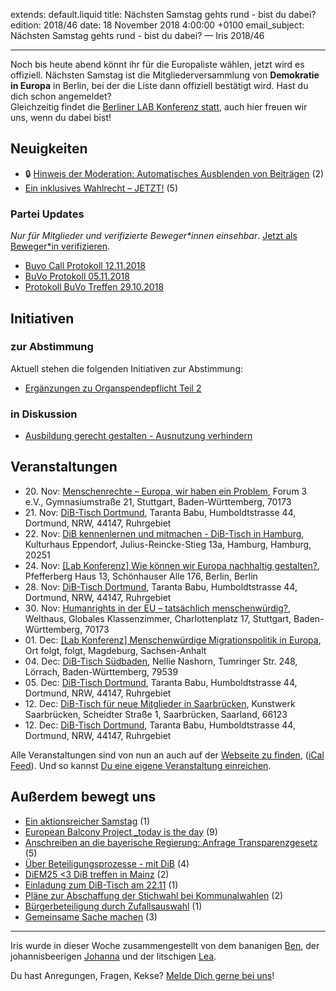 extends: default.liquid
title: Nächsten Samstag gehts rund - bist du dabei? 
edition: 2018/46
date: 18 November 2018 4:00:00 +0100
email_subject: Nächsten Samstag gehts rund - bist du dabei? — Iris 2018/46

---

Noch bis heute abend könnt ihr für die Europaliste wählen, jetzt wird es offiziell. Nächsten Samstag ist die Mitgliederversammlung von **Demokratie in Europa** in Berlin, bei der die Liste dann offiziell bestätigt wird. Hast du dich schon angemeldet?         
Gleichzeitig findet die [Berliner LAB Konferenz statt](https://dib.de/veranstaltungen/lab-konferenz-nachhaltigkeit/), auch hier freuen wir uns, wenn du dabei bist!


## Neuigkeiten

 - 🔒 [Hinweis der Moderation: Automatisches Ausblenden von Beiträgen](https://marktplatz.dib.de/t/hinweis-der-moderation-automatisches-ausblenden-von-beitraegen/26605) (2)
 - [Ein inklusives Wahlrecht – JETZT!](https://marktplatz.dib.de/t/ein-inklusives-wahlrecht-jetzt/26565) (5)

### Partei Updates

_Nur für Mitglieder und verifizierte Beweger\*innen einsehbar_. [Jetzt als Beweger\*in verifizieren](https://dib.de/bewegerin-werden/).

 - [Buvo Call Protokoll 12.11.2018](https://marktplatz.dib.de/t/buvo-call-protokoll-12-11-2018/26559)
 - [BuVo Protokoll 05.11.2018](https://marktplatz.dib.de/t/buvo-protokoll-05-11-2018/26554)
 - [Protokoll BuVo Treffen 29.10.2018](https://marktplatz.dib.de/t/protokoll-buvo-treffen-29-10-2018/26534)

## Initiativen

### zur Abstimmung
Aktuell stehen die folgenden Initiativen zur Abstimmung:

 - [Ergänzungen zu Organspendepflicht Teil 2](https://abstimmen.dib.de/initiative/200-erganzungen-zu-organspendepflicht-teil-2)

### in Diskussion
 - [Ausbildung gerecht gestalten - Ausnutzung verhindern](https://abstimmen.dib.de/initiative/203-ausbildung-gerecht-gestalten-ausnutzung-verhindern)


## Veranstaltungen

 - 20.&nbsp;Nov: [Menschenrechte – Europa, wir haben ein Problem](https://dib.de/veranstaltungen/menschenrechte-europa-wir-haben-ein-problem/), Forum 3 e.V., Gymnasiumstraße 21, Stuttgart, Baden-Württemberg, 70173
 - 21.&nbsp;Nov: [DiB-Tisch Dortmund](https://dib.de/veranstaltungen/dib-tisch-dortmund-2018-11-21/), Taranta Babu, Humboldtstrasse 44, Dortmund, NRW, 44147, Ruhrgebiet
 - 22.&nbsp;Nov: [DiB kennenlernen und mitmachen - DiB-Tisch in Hamburg](https://dib.de/veranstaltungen/dib-kennenlernen-und-mitmachen-dib-tisch-in-hamburg/), Kulturhaus Eppendorf, Julius-Reincke-Stieg 13a, Hamburg, Hamburg, 20251
 - 24.&nbsp;Nov: [[Lab Konferenz] Wie können wir Europa nachhaltig gestalten?](https://dib.de/veranstaltungen/lab-konferenz-nachhaltigkeit/), Pfefferberg Haus 13, Schönhauser Alle 176, Berlin, Berlin
 - 28.&nbsp;Nov: [DiB-Tisch Dortmund](https://dib.de/veranstaltungen/dib-tisch-dortmund-2018-11-28/), Taranta Babu, Humboldtstrasse 44, Dortmund, NRW, 44147, Ruhrgebiet
 - 30.&nbsp;Nov: [Humanrights in der EU – tatsächlich menschenwürdig?](https://dib.de/veranstaltungen/humanrights-in-der-eu-tatsaechlich-menschenwuerdig/), Welthaus, Globales Klassenzimmer, Charlottenplatz 17, Stuttgart, Baden-Württemberg, 70173
 - 01.&nbsp;Dec: [[Lab Konferenz] Menschenwürdige Migrationspolitik in Europa](https://dib.de/veranstaltungen/lab-konferenz-migration/), Ort folgt, folgt, Magdeburg, Sachsen-Anhalt
 - 04.&nbsp;Dec: [DiB-Tisch Südbaden](https://dib.de/veranstaltungen/dib-tisch-suedbaden/), Nellie Nashorn, Tumringer Str. 248, Lörrach, Baden-Württemberg, 79539
 - 05.&nbsp;Dec: [DiB-Tisch Dortmund](https://dib.de/veranstaltungen/dib-tisch-dortmund-2018-12-05/), Taranta Babu, Humboldtstrasse 44, Dortmund, NRW, 44147, Ruhrgebiet
 - 12.&nbsp;Dec: [DiB-Tisch für neue Mitglieder in Saarbrücken](https://dib.de/veranstaltungen/dib-tisch-fuer-neue-mitglieder-in-saarbruecken/), Kunstwerk Saarbrücken, Scheidter Straße 1, Saarbrücken, Saarland, 66123
 - 12.&nbsp;Dec: [DiB-Tisch Dortmund](https://dib.de/veranstaltungen/dib-tisch-dortmund-2018-12-12/), Taranta Babu, Humboldtstrasse 44, Dortmund, NRW, 44147, Ruhrgebiet


Alle Veranstaltungen sind von nun an auch auf der [Webseite zu finden](https://dib.de/veranstaltungen/), ([iCal Feed](https://dib.de/?ical=1)). Und so kannst [Du eine eigene Veranstaltung einreichen](https://marktplatz.dib.de/t/eine-veranstaltung-auf-der-webseite-einreichen/21379).


## Außerdem bewegt uns

 - [Ein aktionsreicher Samstag](https://marktplatz.dib.de/t/ein-aktionsreicher-samstag/26524) (1)
 - [European Balcony Project _today is the day](https://marktplatz.dib.de/t/european-balcony-project-today-is-the-day/26514) (9)
 - [Anschreiben an die bayerische Regierung: Anfrage Transparenzgesetz](https://marktplatz.dib.de/t/anschreiben-an-die-bayerische-regierung-anfrage-transparenzgesetz/26610) (5)
 - [Über Beteiligungsprozesse - mit DiB](https://marktplatz.dib.de/t/ueber-beteiligungsprozesse-mit-dib/26511) (4)
 - [DiEM25 &lt;3 DiB treffen in Mainz](https://marktplatz.dib.de/t/diem25-3-dib-treffen-in-mainz/26603) (2)
 - [Einladung zum DiB-Tisch am 22.11](https://marktplatz.dib.de/t/einladung-zum-dib-tisch-am-22-11/26555) (1)
 - [Pläne zur Abschaffung der Stichwahl bei Kommunalwahlen](https://marktplatz.dib.de/t/plaene-zur-abschaffung-der-stichwahl-bei-kommunalwahlen/26577) (2)
 - [Bürgerbeteiligung durch Zufallsauswahl](https://marktplatz.dib.de/t/buergerbeteiligung-durch-zufallsauswahl/26634) (1)
 - [Gemeinsame Sache machen](https://marktplatz.dib.de/t/gemeinsame-sache-machen/26607) (3)

---

Iris wurde in dieser Woche zusammengestellt von dem bananigen [Ben](https://marktplatz.dib.de/u/Ben/), der johannisbeerigen [Johanna](https://marktplatz.dib.de/u/Johanna/) und der litschigen [Lea](https://marktplatz.dib.de/u/Leia/).

Du hast Anregungen, Fragen, Kekse? [Melde Dich gerne bei uns](https://marktplatz.dib.de/t/neu-iris-die-woechtliche-zusammenfasssung-zum-sonntagsbrunch/10990)!
